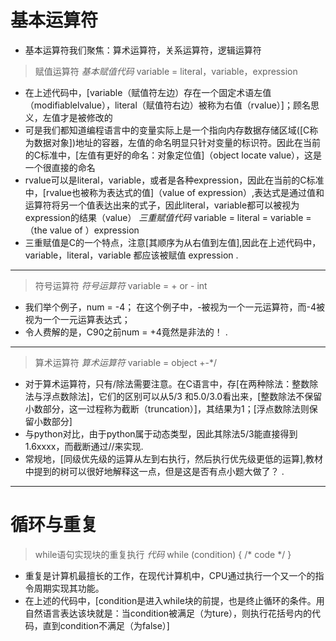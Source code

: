 # 基本运算符
- 基本运算符我们聚焦：算术运算符，关系运算符，逻辑运算符
> 赋值运算符
*基本赋值代码*
variable = literal，variable，expression
- 在上述代码中，[variable（赋值符左边）存在一个固定术语左值（modifiablelvalue），literal（赋值符右边）被称为右值（rvalue）]；顾名思义，左值才是被修改的
- 可是我们都知道编程语言中的变量实际上是一个指向内存数据存储区域([C称为数据对象])地址的容器，左值的命名明显只针对变量的标识符。因此在当前的C标准中，[左值有更好的命名：对象定位值]（object locate value），这是一个很直接的命名
- rvalue可以是literal，variable，或者是各种expression，因此在当前的C标准中，[rvalue也被称为表达式的值]（value of expression）,表达式是通过值和运算符将另一个值表达出来的式子，因此literal，variable都可以被视为expression的结果（value）
*三重赋值代码*
variable = literal  = variable = （the value of ）expression
- 三重赋值是C的一个特点，注意[其顺序为从右值到左值],因此在上述代码中，variable，literal，variable 都应该被赋值 expression
.
----------------------------------------------------------------------

> 符号运算符
*符号运算符*
variable = + or - int
- 我们举个例子，num = -4； 在这个例子中，-被视为一个一元运算符，而-4被视为一个一元运算表达式；
- 令人费解的是，C90之前num = +4竟然是非法的！
.
----------------------------------------------------------------------

> 算术运算符
*算术运算符*
variable = object +-*/
- 对于算术运算符，只有/除法需要注意。在C语言中，存[在两种除法：整数除法与浮点数除法]，它们的区别可以从5/3 和5.0/3.0看出来，[整数除法不保留小数部分，这一过程称为截断（truncation）]，其结果为1；[浮点数除法则保留小数部分]
- 与python对比，由于python属于动态类型，因此其除法5/3能直接得到1.6xxxx，而截断通过//来实现.
- 常规地，[同级优先级的运算从左到右执行，然后执行优先级更低的运算],教材中提到的树可以很好地解释这一点，但是这是否有点小题大做了？
.
----------------------------------------------------------------------
   
# 循环与重复
> while语句实现块的重复执行
*代码*
while (condition)
{
    /* code */
}
- 重复是计算机最擅长的工作，在现代计算机中，CPU通过执行一个又一个的指令周期实现其功能。
- 在上述的代码中，[condition是进入while块的前提，也是终止循环的条件。用自然语言表达该块就是：当condition被满足（为ture），则执行花括号内的代码，直到condition不满足（为false）]

